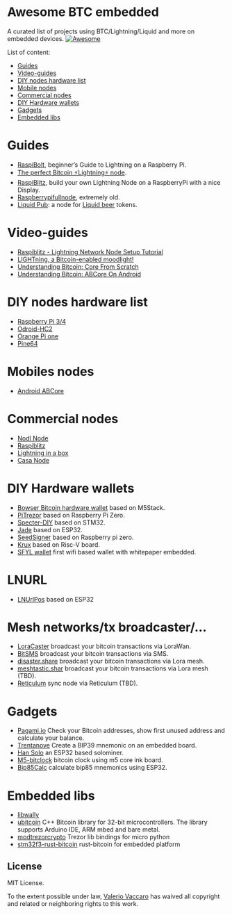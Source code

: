 Awesome BTC embedded
===============
A curated list of projects using BTC/Lightning/Liquid and more on embedded devices.
[![Awesome](https://cdn.rawgit.com/sindresorhus/awesome/d7305f38d29fed78fa85652e3a63e154dd8e8829/media/badge.svg)](https://github.com/sindresorhus/awesome)

List of content:
- [Guides](#guides)
- [Video-guides](#video-guides)
- [DIY nodes hardware list](#diy-nodes-hardware-list)
- [Mobile nodes](#mobile-nodes)
- [Commercial nodes](#commercial-nodes)
- [DIY Hardware wallets](#diy-hardware-wallets)
- [Gadgets](#gadget)
- [Embedded libs](#embedded-libs)

# Guides
- [RaspiBolt](https://stadicus.github.io/RaspiBolt/), beginner’s Guide to ️Lightning️ on a Raspberry Pi.
- [The perfect Bitcoin ⚡️Lightning️⚡ node](https://medium.com/@stadicus/perfect-low-cost-%EF%B8%8Flightning%EF%B8%8F-node-4c2f42a4ff7b).
- [RaspiBlitz](https://github.com/rootzoll/raspiblitz), build your own Lightning Node on a RaspberryPi with a nice Display.
- [Raspberrypifullnode](http://www.raspberrypifullnode.com/), extremely old.
- [Liquid Pub](https://liquid.beer/pub): a node for [Liquid beer](https://liquid.beer/) tokens.

# Video-guides
- [Raspiblitz - Lightning Network Node Setup Tutorial](https://www.youtube.com/watch?v=77BBQWg1n8w)
- [LIGHTning, a Bitcoin-enabled moodlight!](https://www.youtube.com/watch?v=B7Pin_ZHooI)
- [Understanding Bitcoin: Core From Scratch](https://www.youtube.com/watch?v=40mdFIAEh4E&t=19951s)
- [Understanding Bitcoin: ABCore On Android](https://www.youtube.com/watch?v=40mdFIAEh4E&t=22010s)

# DIY nodes hardware list
- [Raspberry Pi 3/4](https://www.raspberrypi.org/)
- [Odroid-HC2](https://www.hardkernel.com/shop/odroid-hc2-home-cloud-two/)
- [Orange Pi one](http://www.orangepi.org/orangepione/)
- [Pine64](https://www.pine64.org/)

# Mobiles nodes
- [Android ABCore](https://github.com/greenaddress/abcore)

# Commercial nodes
- [Nodl Node](https://www.nodl.it/nodl)
- [Raspiblitz](https://github.com/rootzoll/raspiblitz)
- [Lightning in a box](https://lightninginabox.co/product/lightning-in-a-box/)
- [Casa Node](https://store.casa/lightning-node/)

# DIY Hardware wallets
- [Bowser Bitcoin hardware wallet](https://github.com/arcbtc/bowser-bitcoin-hardware-wallet) based on M5Stack.
- [PiTrezor](http://www.pitrezor.com/2018/02/pitrezor-homemade-trezor-bitcoin-wallet.html) based on Raspberry Pi Zero.
- [Specter-DIY](https://github.com/cryptoadvance/specter-diy) based on STM32.
- [Jade](https://github.com/Blockstream/Jade) based on ESP32.
- [SeedSigner](https://github.com/SeedSigner/seedsigner) based on Raspberry pi zero.
- [Krux](https://github.com/selfcustody/krux) based on Risc-V board.
- [SFYL wallet](https://sfyl.info/) first wifi based wallet with whitepaper embedded.

# LNURL
- [LNUrlPos](https://github.com/arcbtc/LNURLPoS) based on ESP32

# Mesh networks/tx broadcaster/...
- [LoraCaster](https://github.com/valerio-vaccaro/LoraCaster) broadcast your bitcoin transactions via LoraWan.
- [BitSMS](https://github.com/valerio-vaccaro/BitSMS) broadcast your bitcoin transactions via SMS.
- [disaster.share](https://github.com/valerio-vaccaro/disaster.share) broadcast your bitcoin transactions via Lora mesh.
- [meshtastic.shar](https://github.com/valerio-vaccaro/meshtastic.share)  broadcast your bitcoin transactions via Lora mesh (TBD).
- [Reticulum](https://github.com/markqvist/Reticulum) sync node via Reticulum (TBD).
 
# Gadgets
- [Pagami.io](https://github.com/valerio-vaccaro/pagami) Check your Bitcoin addresses, show first unused address and calculate your balance.
- [Trentanove](https://github.com/valerio-vaccaro/trentanove) Create a BIP39 mnemonic on an embedded board.
- [Han Solo](https://github.com/valerio-vaccaro/HAN) an ESP32 based solominer.
- [M5-bitclock](https://github.com/smolting/m5-bitclock) bitcoin clock using m5 core ink board.
- [Bip85Calc](https://github.com/valerio-vaccaro/Bip85Calc) calculate bip85 mnemonics using ESP32.

# Embedded libs
- [libwally](https://github.com/diybitcoinhardware/libwally-embedded)
- [ubitcoin](https://github.com/micro-bitcoin/uBitcoin) C++ Bitcoin library for 32-bit microcontrollers. The library supports Arduino IDE, ARM mbed and bare metal.
- [modtrezorcrypto](https://github.com/trezor/trezor-firmware/tree/master/core/embed/extmod/modtrezorcrypto) Trezor lib bindings for micro python
- [stm32f3-rust-bitcoin](https://github.com/justinmoon/stm32f3-rust-bitcoin) rust-bitcoin for embedded platform

## License

MIT License.

To the extent possible under law, [Valerio Vaccaro](https://github.com/valerio-vaccaro/) has waived all copyright and related or neighboring rights to this work.
